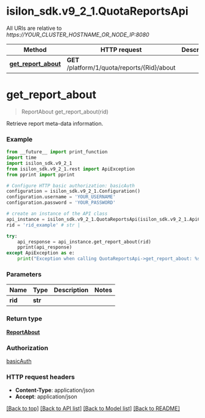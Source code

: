 # isilon_sdk.v9_2_1.QuotaReportsApi

All URIs are relative to *https://YOUR_CLUSTER_HOSTNAME_OR_NODE_IP:8080*

Method | HTTP request | Description
------------- | ------------- | -------------
[**get_report_about**](QuotaReportsApi.md#get_report_about) | **GET** /platform/1/quota/reports/{Rid}/about | 


# **get_report_about**
> ReportAbout get_report_about(rid)



Retrieve report meta-data information.

### Example
```python
from __future__ import print_function
import time
import isilon_sdk.v9_2_1
from isilon_sdk.v9_2_1.rest import ApiException
from pprint import pprint

# Configure HTTP basic authorization: basicAuth
configuration = isilon_sdk.v9_2_1.Configuration()
configuration.username = 'YOUR_USERNAME'
configuration.password = 'YOUR_PASSWORD'

# create an instance of the API class
api_instance = isilon_sdk.v9_2_1.QuotaReportsApi(isilon_sdk.v9_2_1.ApiClient(configuration))
rid = 'rid_example' # str | 

try:
    api_response = api_instance.get_report_about(rid)
    pprint(api_response)
except ApiException as e:
    print("Exception when calling QuotaReportsApi->get_report_about: %s\n" % e)
```

### Parameters

Name | Type | Description  | Notes
------------- | ------------- | ------------- | -------------
 **rid** | **str**|  | 

### Return type

[**ReportAbout**](ReportAbout.md)

### Authorization

[basicAuth](../README.md#basicAuth)

### HTTP request headers

 - **Content-Type**: application/json
 - **Accept**: application/json

[[Back to top]](#) [[Back to API list]](../README.md#documentation-for-api-endpoints) [[Back to Model list]](../README.md#documentation-for-models) [[Back to README]](../README.md)

